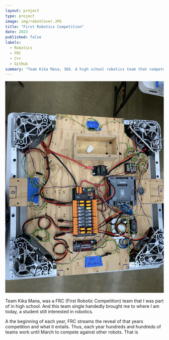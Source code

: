 ```yaml
---
layout: project
type: project
image: img/robotCover.JPG
title: "First Robotics Competition"
date: 2023
published: false
labels:
  - Robotics
  - FRC
  - C++
  - GitHub
summary: "Team Kika Mana, 368. A high school robotics team that competed in the internation competition, FRC. It was my gateway into the realm of robotics."
---
```


<img class="img-fluid" src="../img/robotProject.JPG">

Team Kika Mana, was a FRC (First Robotic Competition) team that I was part of in high school. And this team single handedly brought me to where I am today, a student still interested in robotics. 

A the beginning of each year, FRC streams the reveal of that years competition and what it entails. Thus, each year hundreds and hundreds of teams work until March to compete against other robots. That is 
